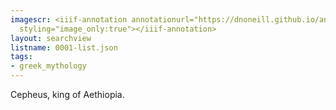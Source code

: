 ```yaml
---
imagescr: <iiif-annotation annotationurl="https://dnoneill.github.io/annotate/annotations/0001-007.json"
  styling="image_only:true"></iiif-annotation>
layout: searchview
listname: 0001-list.json
tags:
- greek_mythology
---
```

Cepheus, king of Aethiopia.
